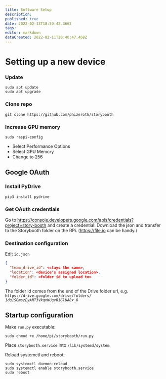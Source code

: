 ```yaml
---
title: Software Setup
description: 
published: true
date: 2022-02-13T18:59:42.366Z
tags: 
editor: markdown
dateCreated: 2022-02-11T20:40:47.468Z
---
```


# Setting up a new device

### Update
```shell
sudo apt update
sudo apt upgrade
```

### Clone repo
```shell
git clone https://github.com/phizeroth/storybooth
```

### Increase GPU memory
```shell
sudo raspi-config
```
- Select Performance Options
- Select GPU Memory
- Change to 256

## Google OAuth

### Install PyDrive
```shell
pip3 install pydrive
```

### Get OAuth credentials
Go to https://console.developers.google.com/apis/credentials?project=story-booth and create a credential. Download the json and transfer to the Storybooth folder on the RPi. (https://file.io can be handy.)

### Destination configuration
Edit `id.json`
```json
{
  "team_drive_id": <stays the same>,
  "location": <device's assigned location>,
  "folder_id": <folder id to upload to>
}
```
The folder id comes from the end of the Drive folder url, e.g. `https://drive.google.com/drive/folders/` _`1dq1SCmszEyART3VkqxKUgvRiGlUA8x_8`_


## Startup configuration
Make `run.py` executable:
```shell
sudo chmod +x /home/pi/storybooth/run.py
```
Place `storybooth.service` into `/lib/systemd/system`

Reload systemctl and reboot:
```shell
sudo systemctl daemon-reload
sudo systemctl enable storybooth.service
sudo reboot
```